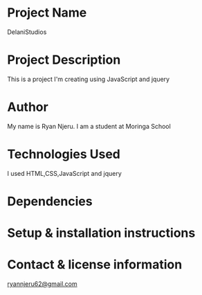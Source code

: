 # Project Name
   DelaniStudios
# Project Description
   This is a project I'm creating using JavaScript and jquery
# Author
   My name is Ryan Njeru. I am a student at Moringa School
# Technologies Used
   I used HTML,CSS,JavaScript and jquery
# Dependencies

# Setup & installation instructions

# Contact & license information
   ryannjeru62@gmail.com